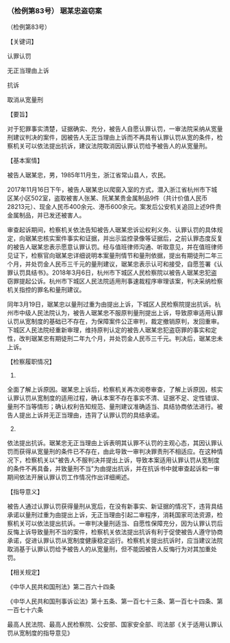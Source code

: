 ### （检例第83号） 琚某忠盗窃案

（检例第83号）

【关键词】

认罪认罚

无正当理由上诉

抗诉

取消从宽量刑

【要旨】

对于犯罪事实清楚，证据确实、充分，被告人自愿认罪认罚，一审法院采纳从宽量刑建议判决的案件，因被告人无正当理由上诉而不再具有认罪认罚从宽的条件，检察机关可以依法提出抗诉，建议法院取消因认罪认罚给予被告人的从宽量刑。

【基本案情】

被告人琚某忠，男，1985年11月生，浙江省常山县人，农民。

2017年11月16日下午，被告人琚某忠以爬窗入室的方式，潜入浙江省杭州市下城区某小区502室，盗取被害人张某、阮某某贵金属制品9件（共计价值人民币28213元）、现金人民币400余元、港币600余元。案发后公安机关追回上述9件贵金属制品，并已发还被害人。

审查起诉期间，检察机关依法告知被告人琚某忠诉讼权利义务、认罪认罚的具体规定，向琚某忠核实案件事实和证据，并出示监控录像等证据后，之前认罪态度反复的被告人琚某忠表示愿意认罪认罚。经与值班律师沟通、听取意见，并在值班律师见证下，检察官向琚某忠详细说明本案量刑情节和量刑依据，提出有期徒刑二年三个月，并处罚金人民币三千元的量刑建议，琚某忠表示认可和接受，自愿签署《认罪认罚具结书》。2018年3月6日，杭州市下城区人民检察院以被告人琚某忠犯盗窃罪提起公诉。杭州市下城区人民法院适用刑事速裁程序审理该案，判决采纳检察机关指控的罪名和量刑建议。

同年3月19日，琚某忠以量刑过重为由提出上诉，下城区人民检察院提出抗诉。杭州市中级人民法院认为，被告人琚某忠不服原判量刑提出上诉，导致原审适用认罪认罚从宽制度的基础已不存在，为保障案件公正审判，裁定撤销原判，发回重审。下城区人民法院经重新审理，维持原判认定的被告人琚某忠犯盗窃罪的事实和定性，改判琚某忠有期徒刑二年九个月，并处罚金人民币三千元。判决后，琚某忠未上诉。

【检察履职情况】

1.  

全面了解上诉原因。琚某忠上诉后，检察机关再次阅卷审查，了解上诉原因，核实认罪认罚从宽制度的适用过程，确认本案不存在事实不清、证据不足、定性错误、量刑不当等情形；确认权利告知规范、量刑建议准确适当、具结协商依法进行。被告人提出上诉并无正当理由，违背了认罪认罚的具结承诺。

2.  

依法提出抗诉。琚某忠无正当理由上诉表明其认罪不认罚的主观心态，其因认罪认罚而获得从宽量刑的条件已不存在，由此导致一审判决罪责刑不相适应。在这种情况下，检察机关以"被告人不服判决并提出上诉，导致本案适用认罪认罚从宽制度的条件不再具备，并致量刑不当"为由提出抗诉，并在抗诉书中就审查起诉和一审期间依法开展认罪认罚工作情况作出详细阐述。

【指导意义】

被告人通过认罪认罚获得量刑从宽后，在没有新事实、新证据的情况下，违背具结承诺以量刑过重为由提出上诉，无正当理由引起二审程序，消耗国家司法资源，检察机关可以依法提出抗诉。一审判决量刑适当、自愿性保障充分，因为认罪认罚后反悔上诉导致量刑不当的案件，检察机关依法提出抗诉有利于促使被告人遵守协商承诺，促进认罪认罚从宽制度健康稳定运行。检察机关提出抗诉时，应当建议法院取消基于认罪认罚给予被告人的从宽量刑，但不能因被告人反悔行为对其加重处罚。

【相关规定】

《中华人民共和国刑法》第二百六十四条

《中华人民共和国刑事诉讼法》第十五条、第一百七十三条、第一百七十四条、第一百七十六条

最高人民法院、最高人民检察院、公安部、国家安全部、司法部《关于适用认罪认罚从宽制度的指导意见》
